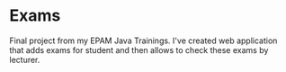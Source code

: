 Exams
=====
Final project from my EPAM Java Trainings. 
I've created web application that adds exams for student and then allows to check these exams by lecturer.

